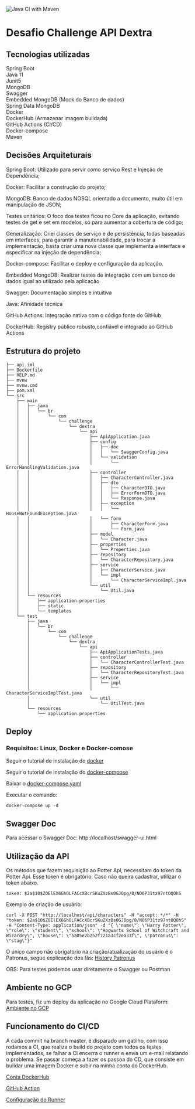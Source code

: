![Java CI with Maven](https://github.com/horion/api_challenge/workflows/Java%20CI%20with%20Maven/badge.svg)

# Desafio Challenge API Dextra


## Tecnologias utilizadas

Spring Boot  
Java 11  
Junit5  
MongoDB  
Swagger  
Embedded MongoDB (Mock do Banco de dados)  
Spring Data MongoDB  
Docker  
DockerHub (Armazenar imagem buildada)  
GitHub Actions (CI/CD)  
Docker-compose  
Maven  

## Decisões Arquiteturais  

Spring Boot: Utilizado para servir como serviço Rest e Injeção de Dependência;

Docker: Facilitar a construção do projeto;  

MongoDB: Banco de dados NOSQL orientado a documento, muito útil em manipulação de JSON;  

Testes unitários: O foco dos testes ficou no Core da aplicação, evitando testes de get e set em modelos, só para aumentar a cobertura de código;  

Generalização: Criei classes de serviço e de persistência, todas baseadas em interfaces, para garantir a manutenabilidade, para trocar a implementação, basta criar uma nova classe que implementa a interface e especificar na injeção de dependência;  

Docker-compose: Facilitar o deploy e configuração da aplicação.  

Embedded MongoDB: Realizar testes de integração com um banco de dados igual ao utilizado pela aplicação  

Swagger: Documentação simples e intuitiva  

Java: Afinidade técnica  

GitHub Actions: Integração nativa com o código fonte do GitHub  

DockerHub: Registry público robusto,confiável e integrado ao GitHub Actions    


## Estrutura do projeto

```
├── api.iml
├── Dockerfile
├── HELP.md
├── mvnw
├── mvnw.cmd
├── pom.xml
└── src
    ├── main
    │   ├── java
    │   │   └── br
    │   │       └── com
    │   │           └── challenge
    │   │               └── dextra
    │   │                   └── api
    │   │                       ├── ApiApplication.java
    │   │                       ├── config
    │   │                       │   ├── doc
    │   │                       │   │   └── SwaggerConfig.java
    │   │                       │   └── validation
    │   │                       │       └── ErrorHandlingValidation.java
    │   │                       ├── controller
    │   │                       │   ├── CharacterController.java
    │   │                       │   ├── dto
    │   │                       │   │   ├── CharacterDTO.java
    │   │                       │   │   ├── ErrorFormDTO.java
    │   │                       │   │   └── Response.java
    │   │                       │   ├── exception
    │   │                       │   │   └── HouseNotFoundException.java
    │   │                       │   └── form
    │   │                       │       ├── CharacterForm.java
    │   │                       │       └── Form.java
    │   │                       ├── model
    │   │                       │   └── Character.java
    │   │                       ├── properties
    │   │                       │   └── Properties.java
    │   │                       ├── repository
    │   │                       │   └── CharacterRepository.java
    │   │                       ├── service
    │   │                       │   ├── CharacterService.java
    │   │                       │   └── impl
    │   │                       │       └── CharacterServiceImpl.java
    │   │                       └── util
    │   │                           └── Util.java
    │   └── resources
    │       ├── application.properties
    │       ├── static
    │       └── templates
    └── test
        ├── java
        │   └── br
        │       └── com
        │           └── challenge
        │               └── dextra
        │                   └── api
        │                       ├── ApiApplicationTests.java
        │                       ├── controller
        │                       │   └── CharacterControllerTest.java
        │                       ├── repository
        │                       │   └── CharacterRepositoryTest.java
        │                       ├── service
        │                       │   └── impl
        │                       │       └── CharacterServiceImplTest.java
        │                       └── util
        │                           └── UtilTest.java
        └── resources
            └── application.properties
```  

## Deploy

### Requisitos: Linux, Docker e Docker-comose

Seguir o tutorial de instalação do [docker](https://docs.docker.com/v17.09/engine/installation/#updates-and-patches)  

Seguir o tutorial de instalação do [docker-compose](https://docs.docker.com/compose/install/)  

Baixar o [docker-compose.yaml](https://github.com/horion/api_challenge/blob/master/docker-compose.yaml)     

Executar o comando:  

```
docker-compose up -d
```

## Swagger Doc

Para acessar o Swagger Doc: http://localhost/swagger-ui.html  


## Utilização da API

Os métodos que fazem requisição ao Potter Api, necessitam do token da Potter Api. Esse token é obrigatório.
Caso não queira cadastrar, utilizar o token abaixo.  

```
token: $2a$10$ZOElEX6GhOLFACcXBcrSKuZXzBs0GJOpg/0/NO6P31tz97ntOQOhS  
```

Exemplo de criação de usuário:  

```
curl -X POST "http://localhost/api/characters" -H "accept: */*" -H "token: $2a$10$ZOElEX6GhOLFACcXBcrSKuZXzBs0GJOpg/0/NO6P31tz97ntOQOhS" -H "Content-Type: application/json" -d "{ \"name\": \"Harry Potter\", \"role\": \"student\", \"school\": \"Hogwarts School of Witchcraft and Wizardry\", \"house\": \"5a05e2b252f721a3cf2ea33f\", \"patronus\": \"stag\"}"
```

O único campo não obrigatorio na criação/atualização do usuário é o Patronus, segue explicação dos fãs:
[History Patronus](https://aminoapps.com/c/potter-amino-em-portugues/page/blog/bruxos-das-trevas-nao-podem-conjurar-um-patrono/j4XN_0eSKuJDZBzDljKjEeEKbVpZ1rmgnB)  



OBS: Para testes podemos usar diretamente o Swagger ou Postman  

## Ambiente no GCP  

Para testes, fiz um deploy da aplicação no Google Cloud Plataform: [Ambiente no GCP](http://34.95.241.44/swagger-ui.html)  


## Funcionamento do CI/CD  

A cada commit na branch master, é disparado um gatilho, com isso rodamos a CI, que realiza o build do projeto com todos os testes implementados, se falhar a CI encerra o runner e envia um e-mail relatando o problema. Se passar começa a fazer os passoa do CD, que consiste em buildar uma imagem Docker e subir na minha conta do DockerHub.   

[Conta DockerHub](https://hub.docker.com/repository/docker/horion2/api)  

[GitHub Action](https://github.com/horion/api_challenge/actions)  

[Configuração do Runner](https://github.com/horion/api_challenge/blob/master/.github/workflows/maven.yml)  
